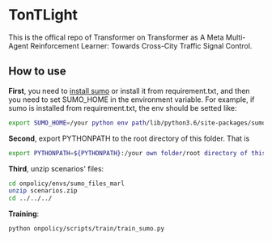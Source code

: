 # TonTLight
This is the offical repo of Transformer on Transformer as A Meta Multi-Agent Reinforcement Learner:
Towards Cross-City Traffic Signal Control.


## How to use
**First**, you need to [install sumo](https://sumo.dlr.de/docs/Downloads.php) or install it from requirement.txt, and then you need to set SUMO_HOME in the environment variable. For example, if sumo is installed from requirement.txt, the env should be setted like:
```bash
export SUMO_HOME=/your python env path/lib/python3.6/site-packages/sumo
```
**Second**, export PYTHONPATH to the root directory of this folder. That is 
```bash
export PYTHONPATH=${PYTHONPATH}:/your own folder/root directory of this folder
```
**Third**, unzip scenarios' files:
```bash
cd onpolicy/envs/sumo_files_marl
unzip scenarios.zip
cd ../../../
```
**Training**:
```bash
python onpolicy/scripts/train/train_sumo.py
```